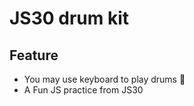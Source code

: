 # JS30 drum kit 

## Feature
- You may use keyboard to play drums 🥁 
- A Fun JS practice from JS30 
